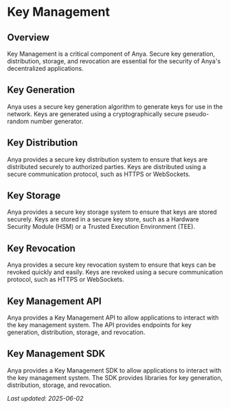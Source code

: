# Key Management

## Overview

Key Management is a critical component of Anya. Secure key generation, distribution, storage, and revocation are essential for the security of Anya's decentralized applications.

## Key Generation

Anya uses a secure key generation algorithm to generate keys for use in the network. Keys are generated using a cryptographically secure pseudo-random number generator.

## Key Distribution

Anya provides a secure key distribution system to ensure that keys are distributed securely to authorized parties. Keys are distributed using a secure communication protocol, such as HTTPS or WebSockets.

## Key Storage

Anya provides a secure key storage system to ensure that keys are stored securely. Keys are stored in a secure key store, such as a Hardware Security Module (HSM) or a Trusted Execution Environment (TEE).

## Key Revocation

Anya provides a secure key revocation system to ensure that keys can be revoked quickly and easily. Keys are revoked using a secure communication protocol, such as HTTPS or WebSockets.

## Key Management API

Anya provides a Key Management API to allow applications to interact with the key management system. The API provides endpoints for key generation, distribution, storage, and revocation.

## Key Management SDK

Anya provides a Key Management SDK to allow applications to interact with the key management system. The SDK provides libraries for key generation, distribution, storage, and revocation.

*Last updated: 2025-06-02*
